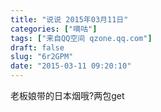 ```yaml
---
title: "说说 2015年03月11日"
categories: ["嘀咕"]
tags: ["来自QQ空间 qzone.qq.com"]
draft: false
slug: "6r2GPM"
date: "2015-03-11 09:20:10"
---
```


老板娘带的日本烟哦?两包get

